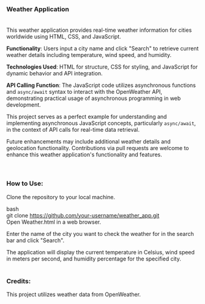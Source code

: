 ### Weather Application <br><br>

This weather application provides real-time weather information for cities worldwide using HTML, CSS, and JavaScript.

**Functionality**: Users input a city name and click "Search" to retrieve current weather details including temperature, wind speed, and humidity.<br>

**Technologies Used**: HTML for structure, CSS for styling, and JavaScript for dynamic behavior and API integration.<br>

**API Calling Function**: The JavaScript code utilizes asynchronous functions and `async/await` syntax to interact with the OpenWeather API, demonstrating practical usage of asynchronous programming in web development.<br>

This project serves as a perfect example for understanding and implementing asynchronous JavaScript concepts, particularly `async/await`, in the context of API calls for real-time data retrieval.<br>

Future enhancements may include additional weather details and geolocation functionality. Contributions via pull requests are welcome to enhance this weather application's functionality and features.<br><br><br>

### How to Use: <br>
Clone the repository to your local machine.<br>

bash <br>
git clone https://github.com/your-username/weather_app.git <br>
Open Weather.html in a web browser.<br>

Enter the name of the city you want to check the weather for in the search bar and click "Search".<br>

The application will display the current temperature in Celsius, wind speed in meters per second, and humidity percentage for the specified city.<br><br>

### Credits: <br>
This project utilizes weather data from OpenWeather.<br>
